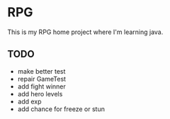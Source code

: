 # RPG
This is my RPG home project where I'm learning java.

## TODO
- make better test 
- repair GameTest
- add fight winner
- add hero levels
- add exp
- add chance for freeze or stun